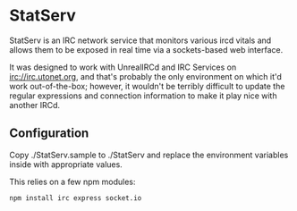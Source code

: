 StatServ
========
StatServ is an IRC network service that monitors various ircd vitals
and allows them to be exposed in real time via a sockets-based web interface.

It was designed to work with UnrealIRCd and IRC Services on [irc://irc.utonet.org](UtoNet),
and that's probably the only environment on which it'd work out-of-the-box;
however, it wouldn't be terribly difficult to update the regular expressions and connection
information to make it play nice with another IRCd.

Configuration
-------------
Copy ./StatServ.sample to ./StatServ
and replace the environment variables inside with appropriate values.

This relies on a few npm modules:

    npm install irc express socket.io